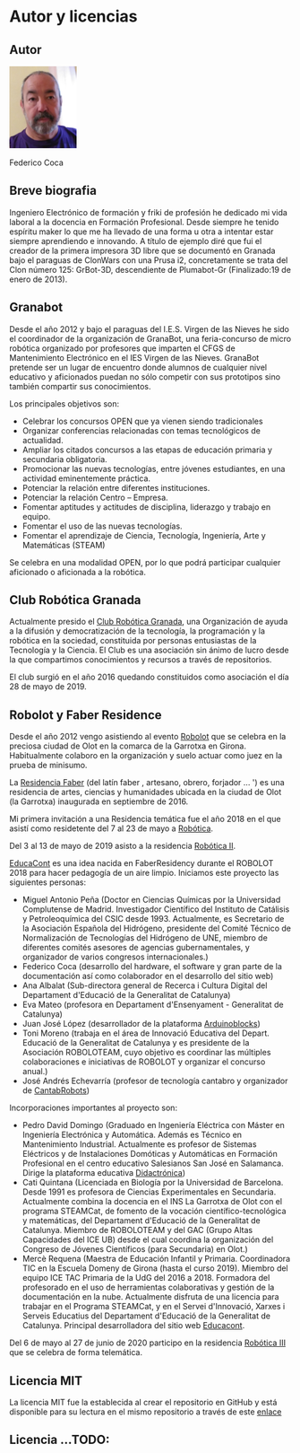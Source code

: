# Autor y licencias

## Autor

![Foto de perfil](../img/YO.png)

Federico Coca

## Breve biografia

Ingeniero Electrónico de formación y friki de profesión he dedicado mi vida laboral a la docencia en Formación Profesional. Desde siempre he tenido espíritu maker lo que me ha llevado de una forma u otra a intentar estar siempre aprendiendo e innovando. A título de ejemplo diré que fui el creador de la primera impresora 3D libre que se documentó en Granada bajo el paraguas de ClonWars con una Prusa i2, concretamente se trata del Clon número 125: GrBot-3D, descendiente de Plumabot-Gr (Finalizado:19 de enero de 2013).

## Granabot

Desde el año 2012 y bajo el paraguas del I.E.S. Virgen de las Nieves he sido el coordinador de la organización de GranaBot, una feria-concurso de micro robótica organizado por profesores que imparten el CFGS de Mantenimiento Electrónico en el IES Virgen de las Nieves. GranaBot pretende ser un lugar de encuentro donde alumnos de cualquier nivel educativo y aficionados puedan no sólo competir con sus prototipos sino también compartir sus conocimientos.

Los principales objetivos son:

- Celebrar los concursos OPEN que ya vienen siendo tradicionales
- Organizar conferencias relacionadas con temas tecnológicos de actualidad.
- Ampliar los citados concursos a las etapas de educación primaria y secundaria obligatoria.
- Promocionar las nuevas tecnologías, entre jóvenes estudiantes, en una actividad eminentemente práctica.
- Potenciar la relación entre diferentes instituciones.
- Potenciar la relación Centro – Empresa.
- Fomentar aptitudes y actitudes de disciplina, liderazgo y trabajo en equipo.
- Fomentar el uso de las nuevas tecnologías.
- Fomentar el aprendizaje de Ciencia, Tecnología, Ingeniería, Arte y Matemáticas (STEAM)

Se celebra en una modalidad OPEN, por lo que podrá participar cualquier aficionado o aficionada a la robótica.

## Club Robótica Granada

Actualmente presido el [Club Robótica Granada](https://clubroboticagranada.github.io/), una Organización de ayuda a la difusión y democratización de la tecnología, la programación y la robótica en la sociedad, constituida por personas entusiastas de la Tecnología y la Ciencia. El Club es una asociación sin ánimo de lucro desde la que compartimos conocimientos y recursos a través de repositorios.

El club surgió en el año 2016 quedando constituidos como asociación el día 28 de mayo de 2019.

## Robolot y Faber Residence

Desde el año 2012 vengo asistiendo al evento [Robolot](http://www.robolot.org/) que se celebra en la preciosa ciudad de Olot en la comarca de la Garrotxa en Girona. Habitualmente colaboro en la organización y suelo actuar como juez en la prueba de minisumo.

La [Residencia Faber](https://faberllull.cat/ca/que-es-faber/) (del latín faber , artesano, obrero, forjador ... ')  es una residencia de artes, ciencias y humanidades ubicada en la ciudad de Olot (la Garrotxa) inaugurada en septiembre de 2016.

Mi primera invitación a una Residencia temática fue el año 2018 en el que asistí como residetente del 7 al 23 de mayo a [Robótica](https://faberllull.cat/ca/residencies/robotica/). 

Del 3 al 13 de mayo de 2019 asisto a la residencia [Robótica II](https://faberllull.cat/ca/residencies-18-19/robotica-ii/). 

[EducaCont](educacont.org) es una idea nacida en FaberResidency durante el ROBOLOT 2018 para hacer pedagogía de un aire limpio. Iniciamos este proyecto las siguientes personas:

* Miguel Antonio Peña (Doctor en Ciencias Químicas por la Universidad Complutense de Madrid. Investigador Científico del Instituto de Catálisis y Petroleoquímica del CSIC desde 1993. Actualmente, es Secretario de la Asociación Española del Hidrógeno, presidente del Comité Técnico de Normalización de Tecnologías del Hidrógeno de UNE, miembro de diferentes comités asesores de agencias gubernamentales, y organizador de varios congresos internacionales.)
* Federico Coca (desarrollo del hardware, el software y gran parte de la documentación así como colaborador en el desarrollo del sitio web)
* Ana Albalat (Sub-directora general de Recerca i Cultura Digital del Departament d'Educació de la Generalitat de Catalunya)
* Eva Mateo (profesora en Departament d'Ensenyament - Generalitat de Catalunya)
* Juan José López (desarrollador de la plataforma [Arduinoblocks](http://www.arduinoblocks.com/))
* Toni Moreno (trabaja en el área de Innovació Educativa del Depart. Educació de la Generalitat de Catalunya y es presidente de la Asociación ROBOLOTEAM, cuyo objetivo es coordinar las múltiples colaboraciones e iniciativas de ROBOLOT y organizar el concurso anual.)
* José Andrés Echevarría (profesor de tecnología cantabro y organizador de [CantabRobots](http://www.cantabrobots.es/))

Incorporaciones importantes al proyecto son:

* Pedro David Domingo (Graduado en Ingeniería Eléctrica con Máster en Ingeniería Electrónica y Automática. Además es Técnico en Mantenimiento Industrial. Actualmente es profesor de Sistemas Eléctricos y de Instalaciones Domóticas y Automáticas en Formación Profesional en el centro educativo Salesianos San José en Salamanca. Dirige la plataforma educativa [Didactrónica](https://didactronica.com/))
* Cati Quintana (Licenciada en Biología por la Universidad de Barcelona. Desde 1991 es profesora de Ciencias Experimentales en Secundaria. Actualmente combina la docencia en el INS La Garrotxa de Olot con el programa STEAMCat, de fomento de la vocación científico-tecnológica y matemáticas, del Departament d'Educació de la Generalitat de Catalunya. Miembro de ROBOLOTEAM y del GAC (Grupo Altas Capacidades del ICE UB) desde el cual coordina la organización del Congreso de Jóvenes Científicos (para Secundaria) en Olot.)
* Mercè Requena (Maestra de Educación Infantil y Primaria. Coordinadora TIC en la Escuela Domeny de Girona (hasta el curso 2019). Miembro del equipo ICE TAC Primaria de la UdG del 2016 a 2018. Formadora del profesorado en el uso de herramientas colaborativas y gestión de la documentación en la nube. Actualmente disfruta de una licencia para trabajar en el Programa STEAMCat, y en el Servei d'Innovació, Xarxes i Serveis Educatius del Departament d'Educació de la Generalitat de Catalunya. Principal desarrolladora del sitio web [Educacont](educacont.org).

Del 6 de mayo al 27 de junio de 2020 participo en la residencia [Robótica III](https://faberllull.cat/ca/residencies/residencies-19-20/robotica-iii/) que se celebra de forma telemática.

## Licencia MIT
La licencia MIT fue la establecida al crear el repositorio en GitHub y está disponible para su lectura en el mismo repositorio a través de este [enlace](https://github.com/fgcoca/Como-documento/blob/master/LICENSE)
## Licencia ...TODO: